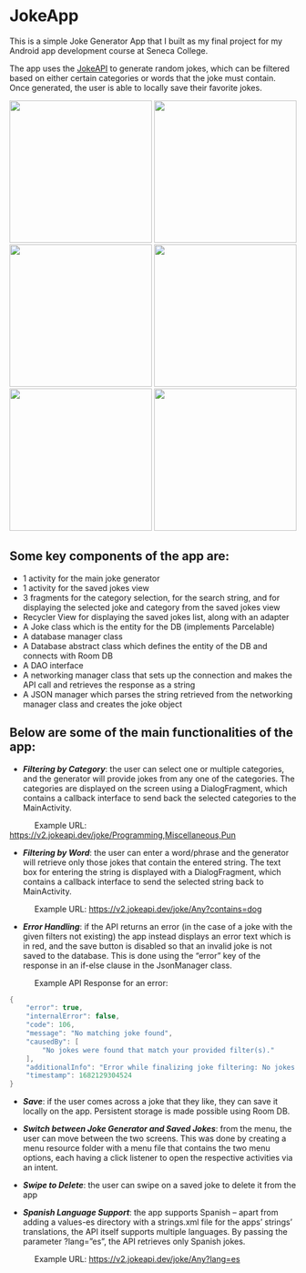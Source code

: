 # JokeApp

This is a simple Joke Generator App that I built as my final project for my Android app development course at Seneca College.

The app uses the [JokeAPI](https://v2.jokeapi.dev/) to generate random jokes, which can be filtered based on either certain categories or words that the joke must contain. Once generated, the user is able to locally save their favorite jokes.  

<img src="https://github.com/bhav21/joke-generator-android/assets/63790878/1cf4bbb6-3dc3-4c13-84da-843e4b8943c5" width="250">
<img src="https://github.com/bhav21/joke-generator-android/assets/63790878/1ddc539d-1a60-4039-8401-a67fa7e0ec50" width="250">
<img src="https://github.com/bhav21/joke-generator-android/assets/63790878/6d15b7a0-9eb2-419e-958f-002e3eca7f7d" width="250">
<img src="https://github.com/bhav21/joke-generator-android/assets/63790878/0d6407d7-037c-4ac8-a629-c13b84dfa22a" width="250">
<img src="https://github.com/bhav21/joke-generator-android/assets/63790878/a44fd938-91d5-4510-a8cf-3ad1a73272fc" width="250">
<img src="https://github.com/bhav21/joke-generator-android/assets/63790878/fba7f09a-4284-425b-9885-0a49be546ade" width="250">  


## Some key components of the app are:
-	1 activity for the main joke generator
-	1 activity for the saved jokes view
-	3 fragments for the category selection, for the search string, and for displaying the selected joke and category from the saved jokes view
-	Recycler View for displaying the saved jokes list, along with an adapter
-	A Joke class which is the entity for the DB (implements Parcelable)
-	A database manager class
-	A Database abstract class which defines the entity of the DB and connects with Room DB
-	A DAO interface
-	A networking manager class that sets up the connection and makes the API call and retrieves the response as a string
-	A JSON manager which parses the string retrieved from the networking manager class and creates the joke object

## Below are some of the main functionalities of the app:

- ***Filtering by Category***: the user can select one or multiple categories, and the generator will provide jokes from any one of the categories. The categories are displayed on the screen using a DialogFragment, which contains a callback interface to send back the selected categories to the MainActivity.

&ensp; &ensp; &ensp; &ensp; Example URL: https://v2.jokeapi.dev/joke/Programming,Miscellaneous,Pun

- ***Filtering by Word***: the user can enter a word/phrase and the generator will retrieve only those jokes that contain the entered string. The text box for entering the string is displayed with a DialogFragment, which contains a callback interface to send the selected string back to MainActivity.

&ensp; &ensp; &ensp; &ensp; Example URL: https://v2.jokeapi.dev/joke/Any?contains=dog

- ***Error Handling***: if the API returns an error (in the case of a joke with the given filters not existing) the app instead displays an error text which is in red, and the save button is disabled so that an invalid joke is not saved to the database. This is done using the “error” key of the response in an if-else clause in the JsonManager class.

&ensp; &ensp; &ensp; &ensp; Example API Response for an error:
```java
{
    "error": true,
    "internalError": false,
    "code": 106,
    "message": "No matching joke found",
    "causedBy": [
        "No jokes were found that match your provided filter(s)."
    ],
    "additionalInfo": "Error while finalizing joke filtering: No jokes were found that match your provided filter(s).",
    "timestamp": 1682129304524
}
```
- ***Save***: if the user comes across a joke that they like, they can save it locally on the app. Persistent storage is made possible using Room DB.

- ***Switch between Joke Generator and Saved Jokes***: from the menu, the user can move between the two screens. This was done by creating a menu resource folder with a menu file that contains the two menu options, each having a click listener to open the respective activities via an intent.

- ***Swipe to Delete***: the user can swipe on a saved joke to delete it from the app

- ***Spanish Language Support***: the app supports Spanish – apart from adding a values-es directory with a strings.xml file for the apps’ strings’ translations, the API itself supports multiple languages. By passing the parameter ?lang=”es”, the API retrieves only Spanish jokes.

&ensp; &ensp; &ensp; &ensp; Example URL: https://v2.jokeapi.dev/joke/Any?lang=es
